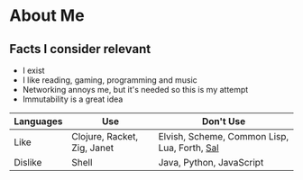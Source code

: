 # About Me

## Facts I consider relevant
- I exist
- I like reading, gaming, programming and music
- Networking annoys me, but it's needed so this is my attempt
- Immutability is a great idea

| Languages | Use                         | Don't Use|
|-----------|-----------------------------|----------|
| Like      | Clojure, Racket, Zig, Janet | Elvish, Scheme, Common Lisp, Lua, Forth, [Sal](https://github.com/Dr-Nekoma/salem) |
| Dislike   | Shell                       | Java, Python, JavaScript |
